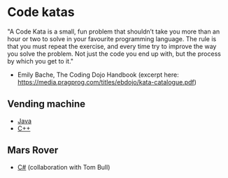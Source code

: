 # Code katas

"A Code Kata is a small, fun problem that shouldn’t take you more than an hour or two to solve in
your favourite programming language. The rule is that you must repeat the exercise, and every
time try to improve the way you solve the problem. Not just the code you end up with, but the
process by which you get to it."

 - Emily Bache, The Coding Dojo Handbook (excerpt here: https://media.pragprog.com/titles/ebdojo/kata-catalogue.pdf)
 
 ## Vending machine
   - [Java](https://github.com/ravendarque/katas/tree/master/java/VendingMachine)
   - [C++](https://github.com/ravendarque/katas/tree/master/C%2B%2B/VendingMachine)
 
 ## Mars Rover
  - [C#](https://github.com/ravendarque/katas/tree/master/C%23/MarsRover) (collaboration with Tom Bull)
